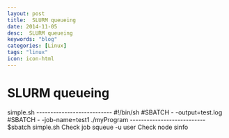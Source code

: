 ```yaml
---
layout: post
title:  SLURM queueing
date: 2014-11-05
desc:  SLURM queueing
keywords: "blog"
categories: [Linux]
tags: "linux"
icon: icon-html
---
```


# SLURM queueing

simple.sh \--------------------------- #!/bin/sh #SBATCH - -output=test.log #SBATCH - -job-name=test1 ./myProgram \--------------------------- $sbatch simple.sh Check job squeue -u user Check node sinfo
